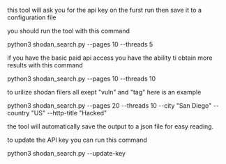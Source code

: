 this tool will ask you for the api key on the furst run then save it to a configuration file


you should run the tool with this command 

python3 shodan_search.py --pages 10 --threads 5

if you have the basic paid api access you have the ability ti obtain more results with this command

python3 shodan_search.py --pages 10 --threads 10

to urilize shodan filers all exept "vuln" and "tag" here is an example 

python3 shodan_search.py --pages 20 --threads 10 --city "San Diego" --country "US" --http-title "Hacked"


the tool will automatically save the output to a json file for easy reading.


to update the API key you can run this command 

python3 shodan_search.py --update-key
